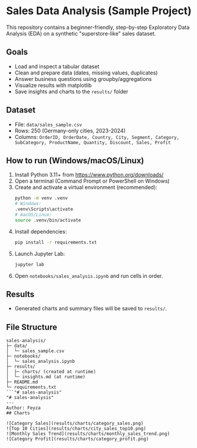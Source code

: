 # Sales Data Analysis (Sample Project)

This repository contains a beginner-friendly, step-by-step Exploratory Data Analysis (EDA) on a synthetic "superstore-like" sales dataset.

## Goals
- Load and inspect a tabular dataset
- Clean and prepare data (dates, missing values, duplicates)
- Answer business questions using groupby/aggregations
- Visualize results with matplotlib
- Save insights and charts to the `results/` folder

## Dataset
- File: `data/sales_sample.csv`
- Rows: 250 (Germany-only cities, 2023-2024)
- Columns: `OrderID, OrderDate, Country, City, Segment, Category, SubCategory, ProductName, Quantity, Discount, Sales, Profit`

## How to run (Windows/macOS/Linux)
1. Install Python 3.11+ from https://www.python.org/downloads/
2. Open a terminal (Command Prompt or PowerShell on Windows)
3. Create and activate a virtual environment (recommended):
   ```bash
   python -m venv .venv
   # Windows:
   .venv\Scripts\activate
   # macOS/Linux:
   source .venv/bin/activate
   ```
4. Install dependencies:
   ```bash
   pip install -r requirements.txt
   ```
5. Launch Jupyter Lab:
   ```bash
   jupyter lab
   ```
6. Open `notebooks/sales_analysis.ipynb` and run cells in order.

## Results
- Generated charts and summary files will be saved to `results/`.

## File Structure
```
sales-analysis/
├─ data/
│  └─ sales_sample.csv
├─ notebooks/
│  └─ sales_analysis.ipynb
├─ results/
│  ├─ charts/ (created at runtime)
│  └─ insights.md (at runtime)
├─ README.md
└─ requirements.txt
```"# sales-analysis" 
"# sales-analysis" 
---
Author: Feyza
## Charts

![Category Sales](results/charts/category_sales.png)
![Top 10 Cities](results/charts/city_sales_top10.png)
![Monthly Sales Trend](results/charts/monthly_sales_trend.png)
![Category Profit](results/charts/category_profit.png)
